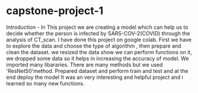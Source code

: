 # capstone-project-1
Introduction - In This project we are creating a model which can help us to decide whether the person is infected by SARS-COV-2(COVID) through the analysis of CT_scan.
I have done this project on google colab.
First we have to explore the data and choose the type of algorithm , then prepare and clean the dataset. we resized the data show we can perform functions on it, we dropped some data so it helps in increasing the accuracy of model.
We imported many libararies. There are many methods but we used 'ResNet50'method.
Prepared dataset and perform train and test and at the end deploy the model
It was an very interesting and helpful project and i learned so many new functions.
